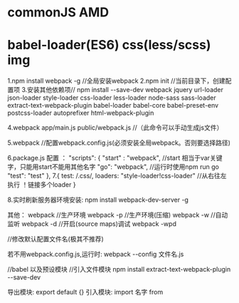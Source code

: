 # commonJS AMD
# babel-loader(ES6) css(less/scss) img 

1.npm install webpack -g //全局安装webpack
2.npm init //当前目录下，创建配置项
3.安装其他依赖项//
npm install --save-dev webpack jquery  url-loader json-loader style-loader css-loader less-loader node-sass sass-loader extract-text-webpack-plugin babel-loader babel-core babel-preset-env postcss-loader autoprefixer html-webpack-plugin

4.webpack app/main.js public/webpack.js //（此命令可以手动生成js文件）

5.webpack //配置webpack.config.js(必须安装全局webpack。否则要选择路径)

6.package.js 配置 ：
"scripts": {
    "start" : "webpack",  //start 相当于var关键字，只能用start不能用其他名字
    "go": "webpack",      //运行时使用npm run go
    "test": "test"
},
7.{
      test: /\.css/,
      loaders: "style-loader!css-loader"  //从右往左执行 ！链接多个loader
  }
  
8.实时刷新服务器环境安装: npm install webpack-dev-server -g


其他：
webpack //生产环境
webpack -p //生产环境(压缩)
webpack -w //自动监听
webpack -d //开启(source maps)调试
webpack -wpd

//修改默认配置文件名(极其不推荐)

若不用webpack.config.js,运行时: webpack --config 文件名.js


//babel 以及预设模块
//引入文件模块
npm install extract-text-webpack-plugin --save-dev


导出模块: export default {}
引入模块: import 名字 from 
   